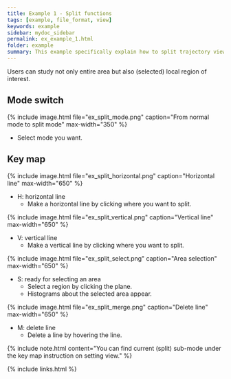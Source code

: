 ```yaml
---
title: Example 1 - Split functions
tags: [example, file_format, view]
keywords: example
sidebar: mydoc_sidebar
permalink: ex_example_1.html
folder: example
summary: This example specifically explain how to split trajectory view in a proper way.
---
```


Users can study not only entire area but also (selected) local region of interest. 

## Mode switch

{% include image.html file="ex_split_mode.png" caption="From normal mode to split mode" max-width="350" %}

* Select mode you want.

## Key map

{% include image.html file="ex_split_horizontal.png" caption="Horizontal line" max-width="650" %}

* H: horizontal line
  - Make a horizontal line by clicking where you want to split. 

{% include image.html file="ex_split_vertical.png" caption="Vertical line" max-width="650" %}

* V: vertical line
    - Make a vertical line by clicking where you want to split.

{% include image.html file="ex_split_select.png" caption="Area selection" max-width="650" %}

* S: ready for selecting an area
    - Select a region by clicking the plane.
    - Histograms about the selected area appear.

{% include image.html file="ex_split_merge.png" caption="Delete line" max-width="650" %}

* M: delete line
    - Delete a line by hovering the line.

{% include note.html content="You can find current (split) sub-mode under the key map instruction on setting view." %}

{% include links.html %}